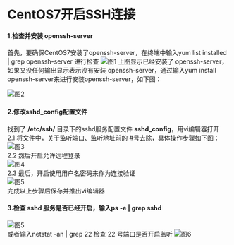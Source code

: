 # CentOS7开启SSH连接
#### 1.检查并安装 openssh-server
  首先，要确保CentOS7安装了openssh-server，在终端中输入yum list installed | grep openssh-server 进行检查
![图1](https://github-1251498502.cos.ap-chongqing.myqcloud.com/CentOS7%E5%BC%80%E5%90%AFSSH%E8%BF%9E%E6%8E%A5/openssh-server-001.png)
上图显示已经安装了 openssh-server，如果又没任何输出显示表示没有安装 openssh-server，通过输入yum install openssh-server来进行安装openssh-server，如下图：

![图2](https://github-1251498502.cos.ap-chongqing.myqcloud.com/CentOS7%E5%BC%80%E5%90%AFSSH%E8%BF%9E%E6%8E%A5/20161008123406762.jpg)
#### 2.修改sshd_config配置文件
  找到了 **/etc/ssh/** 目录下的sshd服务配置文件 **sshd_config**，用vi编辑器打开  
  2.1 将文件中，关于监听端口、监听地址前的 #号去除，具体操作步骤如下图：
![图3](https://github-1251498502.cos.ap-chongqing.myqcloud.com/CentOS7%E5%BC%80%E5%90%AFSSH%E8%BF%9E%E6%8E%A5/20161008123807764.jpg)  
  2.2 然后开启允许远程登录   
  ![图4](https://github-1251498502.cos.ap-chongqing.myqcloud.com/CentOS7%E5%BC%80%E5%90%AFSSH%E8%BF%9E%E6%8E%A5/20180807231423.png)  
  2.3 最后，开启使用用户名密码来作为连接验证   
  ![图5](https://github-1251498502.cos.ap-chongqing.myqcloud.com/CentOS7%E5%BC%80%E5%90%AFSSH%E8%BF%9E%E6%8E%A5/20161008124037166.jpg)   
  完成以上步骤后保存并推出vi编辑器
#### 3.检查  sshd  服务是否已经开启，输入ps -e | grep sshd   
![图5](https://github-1251498502.cos.ap-chongqing.myqcloud.com/CentOS7%E5%BC%80%E5%90%AFSSH%E8%BF%9E%E6%8E%A5/20161008124257998.jpg)   
或者输入netstat -an | grep 22  检查  22 号端口是否开启监听
![图6](https://github-1251498502.cos.ap-chongqing.myqcloud.com/CentOS7%E5%BC%80%E5%90%AFSSH%E8%BF%9E%E6%8E%A5/20161008124408719.jpg)   


